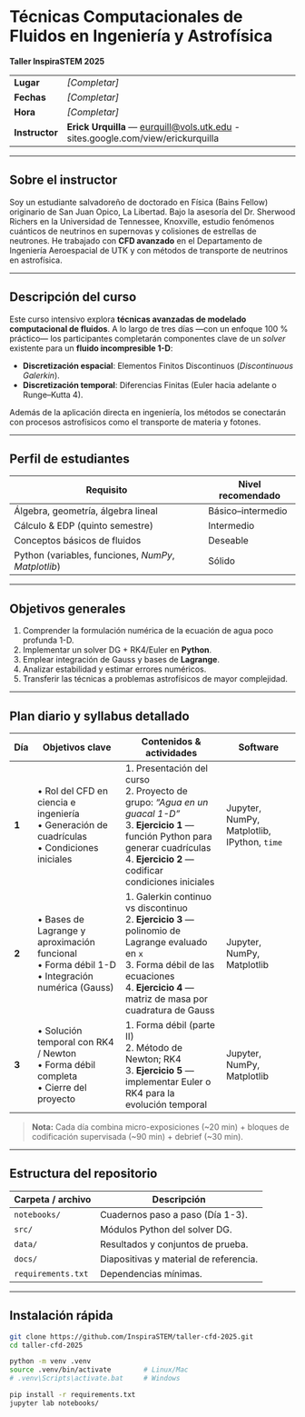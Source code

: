 <!-- README.md -->
# Técnicas Computacionales de Fluidos en Ingeniería y Astrofísica  
**Taller InspiraSTEM 2025**

| | |
|---|---|
| **Lugar** | *[Completar]* |
| **Fechas** | *[Completar]* |
| **Hora** | *[Completar]* |
| **Instructor** | **Erick Urquilla** — eurquill@vols.utk.edu - sites.google.com/view/erickurquilla |

---

## Sobre el instructor  
Soy un estudiante salvadoreño de doctorado en Física (Bains Fellow) originario de San Juan Opico, La Libertad. Bajo la asesoría del Dr. Sherwood Richers en la Universidad de Tennessee, Knoxville, estudio fenómenos cuánticos de neutrinos en supernovas y colisiones de estrellas de neutrones. He trabajado con **CFD avanzado** en el Departamento de Ingeniería Aeroespacial de UTK y con métodos de transporte de neutrinos en astrofísica.

---

## Descripción del curso  
Este curso intensivo explora **técnicas avanzadas de modelado computacional de fluidos**. A lo largo de tres días —con un enfoque 100 % práctico— los participantes completarán componentes clave de un *solver* existente para un **fluido incompresible 1-D**:

* **Discretización espacial**: Elementos Finitos Discontinuos (*Discontinuous Galerkin*).  
* **Discretización temporal**: Diferencias Finitas (Euler hacia adelante o Runge–Kutta 4).  

Además de la aplicación directa en ingeniería, los métodos se conectarán con procesos astrofísicos como el transporte de materia y fotones.

---

## Perfil de estudiantes  
| Requisito | Nivel recomendado |
|-----------|-------------------|
| Álgebra, geometría, álgebra lineal | Básico–intermedio |
| Cálculo & EDP (quinto semestre) | Intermedio |
| Conceptos básicos de fluidos | Deseable |
| Python (variables, funciones, *NumPy*, *Matplotlib*) | Sólido |

---

## Objetivos generales  
1. Comprender la formulación numérica de la ecuación de agua poco profunda 1-D.  
2. Implementar un solver DG + RK4/Euler en **Python**.  
3. Emplear integración de Gauss y bases de **Lagrange**.  
4. Analizar estabilidad y estimar errores numéricos.  
5. Transferir las técnicas a problemas astrofísicos de mayor complejidad.

---

## Plan diario y syllabus detallado  

| Día | Objetivos clave | Contenidos & actividades | Software |
|-----|-----------------|--------------------------|----------|
| **1** | • Rol del CFD en ciencia e ingeniería<br>• Generación de cuadrículas<br>• Condiciones iniciales | 1. Presentación del curso <br>2. Proyecto de grupo: *“Agua en un guacal 1-D”*<br>3. **Ejercicio 1** — función Python para generar cuadrículas<br>4. **Ejercicio 2** — codificar condiciones iniciales | Jupyter, NumPy, Matplotlib, IPython, `time` |
| **2** | • Bases de Lagrange y aproximación funcional<br>• Forma débil 1-D<br>• Integración numérica (Gauss) | 1. Galerkin continuo vs discontinuo<br>2. **Ejercicio 3** — polinomio de Lagrange evaluado en `x`<br>3. Forma débil de las ecuaciones<br>4. **Ejercicio 4** — matriz de masa por cuadratura de Gauss | Jupyter, NumPy, Matplotlib |
| **3** | • Solución temporal con RK4 / Newton<br>• Forma débil completa<br>• Cierre del proyecto | 1. Forma débil (parte II)<br>2. Método de Newton; RK4<br>3. **Ejercicio 5** — implementar Euler o RK4 para la evolución temporal | Jupyter, NumPy, Matplotlib |

> **Nota:** Cada día combina micro-exposiciones (~20 min) + bloques de codificación supervisada (~90 min) + debrief (~30 min).

---

## Estructura del repositorio  

| Carpeta / archivo | Descripción |
|-------------------|-------------|
| `notebooks/` | Cuadernos paso a paso (Día 1-3). |
| `src/` | Módulos Python del solver DG. |
| `data/` | Resultados y conjuntos de prueba. |
| `docs/` | Diapositivas y material de referencia. |
| `requirements.txt` | Dependencias mínimas. |

---

## Instalación rápida

```bash
git clone https://github.com/InspiraSTEM/taller-cfd-2025.git
cd taller-cfd-2025

python -m venv .venv
source .venv/bin/activate        # Linux/Mac
# .venv\Scripts\activate.bat     # Windows

pip install -r requirements.txt
jupyter lab notebooks/
